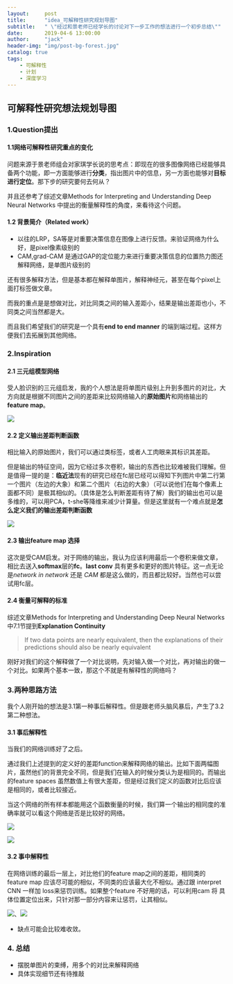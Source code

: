 ```yaml
---
layout:     post
title:      "idea_可解释性研究规划导图"
subtitle:   " \"经过和景老师已经学长的讨论对下一步工作的想法进行一个初步总结\""
date:       2019-04-6 13:00:00
author:     "jack"
header-img: "img/post-bg-forest.jpg"
catalog: true
tags:
    - 可解释性
    - 计划
    - 深度学习
---
```


## 可解释性研究想法规划导图

### 1.Question提出

#### 1.1网络可解释性研究重点的变化

问题来源于景老师组会对家琪学长说的思考点：即现在的很多图像网络已经能够具备两个功能，即一方面能够进行**分类**，指出图片中的信息，另一方面也能够对**目标进行定位**。那下步的研究要何去何从？

并且还参考了综述文章Methods for Interpreting and Understanding Deep Neural Networks 中提出的衡量解释性的角度，来看待这个问题。

#### 1.2 背景简介（Related work）

- 以往的LRP，SA等是对重要决策信息在图像上进行反馈。来验证网络为什么好，是pixel像素级别的
- CAM,grad-CAM 是通过GAP的定位能力来进行重要决策信息的位置热力图还解释网络，是单图片级别的

还有很多解释方法，但是基本都在解释单图片，解释神经元，甚至在每个pixel上面打标签做文章。

而我的重点是是想做对比，对比同类之间的输入差距小，结果是输出差距也小，不同类之间当然都是大。

而且我们希望我们的研究是一个具有**end to end manner** 的端到端过程。这样方便我们去拓展到其他网络。

### 2.Inspiration

#### 2.1 三元组模型网络

受人脸识别的三元组启发，我的个人想法是将单图片级别上升到多图片的对比，大方向就是根据不同图片之间的差距来比较网络输入的**原始图片**和网络输出的**feature map**。

![](https://ws1.sinaimg.cn/large/007bgNxTly1g1onvyxxnkj31b60j44bi.jpg)

#### 2.2 定义输出差距判断函数

相比输入的原始图片，我们可以通过类标签，或者人工肉眼来其标识其差距。

但是输出的特征空间，因为它经过多次卷积，输出的东西也比较难被我们理解。但是值得一提的是：**临近法**现有的研究已经在fc层已经可以得知下列图片中第二行第一个图片（左边的大象）和第二个图片（右边的大象）（可以说他们在每个像素上面都不同）是极其相似的。（具体是怎么判断差距有待了解）我们的输出也可以是多维的，可以用PCA，t-she等降维来减少计算量。但是这里就有一个难点就是**怎么定义我们的输出差距判断函数**

![](https://ws1.sinaimg.cn/large/007bgNxTly1g1qltnlhlcj30md0dfgym.jpg)



#### 2.3 输出feature map 选择

这次是受CAM启发。对于网络的输出，我认为应该利用最后一个卷积来做文章，相比去送入**softmax**层的**fc**。**last conv** 具有更多和更好的图片特征。这一点无论是*network in network* 还是 *CAM* 都是这么做的，而且都比较好。当然也可以尝试用fc层。

#### 2.4 衡量可解释的标准

综述文章Methods for Interpreting and Understanding Deep Neural Networks中7.1节提到**Explanation Continuity** 

> If two data points are nearly equivalent, then the explanations of their predictions should also be nearly equivalent

刚好对我们的这个解释做了一个对比说明，先对输入做一个对比，再对输出的做一个对比。如果两个基本一致，那这个不就是有解释性的网络吗？

### 3.两种思路方法

我个人刚开始的想法是3.1第一种事后解释性。但是跟老师头脑风暴后，产生了3.2第二种想法。

#### 3.1 事后解释性

当我们的网络训练好了之后。

通过我们上述提到的定义好的差距function来解释网络的输出。比如下面两幅图片，虽然他们的背景完全不同，但是我们在输入的时候分类认为是相同的。而输出的feature spaces 虽然数值上有很大差距，但是经过我们定义的函数对比后应该是相同的，或者比较接近。

当这个网络的所有样本都能用这个函数衡量的时候，我们算一个输出的相同度的准确率就可以看这个网络是否是比较好的网络。

![](https://ws1.sinaimg.cn/large/007bgNxTly1g1qo9slwpij30ki0alaji.jpg)

![](https://ws1.sinaimg.cn/large/007bgNxTly1g1qph5ey8kj30wn0jbadw.jpg)

#### 3.2 事中解释性

在网络训练的最后一层上，对比他们的feature map之间的差距，相同类的feature map 应该尽可能的相似，不同类的应该最大化不相似。通过跟 interpret CNN 一样加 loss来惩罚训练。如果整个feature 不好用的话，可以利用cam 将 具体位置定位出来，只针对那一部分内容来让惩罚，让其相似。

![](https://ws1.sinaimg.cn/large/007bgNxTly1g1qol8jz2ij310906amy4.jpg)、![](https://ws1.sinaimg.cn/large/007bgNxTly1g1qpiqvfswj311m0kmdki.jpg)

+ 缺点可能会比较难收敛。

### 4. 总结

+ 摆脱单图片的束缚，用多个的对比来解释网络
+ 具体实现细节还有待推敲